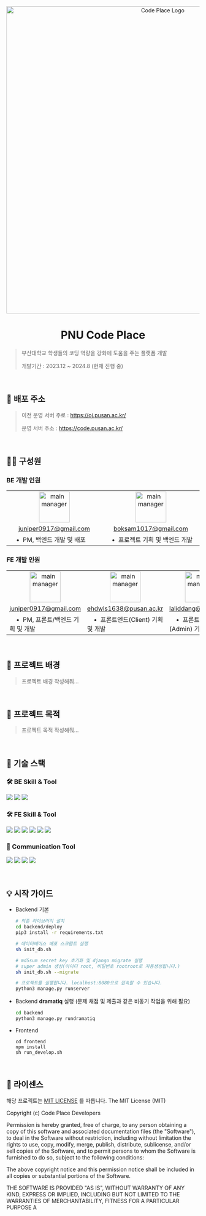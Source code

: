 <div align="center">
  <img src="https://github.com/user-attachments/assets/90913ed2-5fba-4c0b-9b8b-b1e55e6d36aa" width="800" alt="Code Place Logo"/>
</div>

# <div align="center">PNU Code Place</div>
> 부산대학교 학생들의 코딩 역량을 강화에 도움을 주는 플랫폼 개발
>
> 개발기간 : 2023.12 ~ 2024.8 (현재 진행 중)
<br/>


## 🔗 배포 주소
> 이전 운영 서버 주로 : https://oj.pusan.ac.kr/
>
> 운영 서버 주소 : https://code.pusan.ac.kr/
<br/>
  
## 👨‍💻 구성원
### BE 개발 인원
<table>
  <tr>
    <td align="center">
      <a href="https://github.com/hunsy9"> <img src="https://github.com/hunsy9.png" width="80" alt="main manager"/> </a>
    </td>
    <td align="center">
      <a href="https://github.com/Boksam"> <img src="https://github.com/Boksam.png" width="80" alt="main manager"/> </a>
    </td>
  </tr>
  <tr>
    <td align="center"> <a href="mailto:juniper0917@gmail.com">juniper0917@gmail.com</a> </td>
    <td align="center"> <a href="mailto:boksam1017@gmail.com">boksam1017@gmail.com</a> </td>
  </tr>
  <tr>
    <td align="left" width="350">
      <div>&nbsp&nbsp&nbsp&nbsp•&nbsp PM, 백엔드 개발 및 배포</div>
    </td>
    <td align="left" width="350">
      <div>&nbsp&nbsp&nbsp&nbsp•&nbsp 프로젝트 기획 및 백엔드 개발</div>
    </td>
  </tr>
</table>

### FE 개발 인원
<table>
  <tr>
    <td align="center">
      <a href="https://github.com/hunsy9"> <img src="https://github.com/hunsy9.png" width="80" alt="main manager"/> </a>
    </td>
    <td align="center">
      <a href="https://github.com/minmunui"> <img src="https://github.com/minmunui.png" width="80" alt="main manager"/> </a>
    </td>
    <td align="center">
      <a href="https://github.com/llddang"> <img src="https://github.com/llddang.png" width="80" alt="main manager"/> </a>
    </td>
  </tr>
  <tr>
    <td align="center"> <a href="mailto:juniper0917@gmail.com">juniper0917@gmail.com</a> </td>
    <td align="center"> <a href="mailto:ehdwls1638@pusan.ac.kr">ehdwls1638@pusan.ac.kr</a> </td>
    <td align="center"> <a href="mailto:laliddang@gmail.com">laliddang@gmail.com</a> </td>
  </tr>
  <tr>
    <td width="350">
      <div>&nbsp&nbsp&nbsp&nbsp•&nbsp PM, 프론트/백엔드 기획 및 개발</div>
    </td>
    <td width="350">
      <div>&nbsp&nbsp&nbsp&nbsp•&nbsp 프론트엔드(Client) 기획 및 개발</div>
    </td>
    <td width="350">
      <div>&nbsp&nbsp&nbsp&nbsp•&nbsp 프론트엔드(Admin) 기획 및 개발</div>
    </td>
  </tr>
</table>
<br />

## 👀 프로젝트 배경
> 프로젝트 배경 작성해줘...
<br/>

## 🚀 프로젝트 목적
> 프로젝트 목적 작성해줘...
<br/>

## 🔧 기술 스택
### 🛠 BE Skill & Tool
<img src="https://img.shields.io/badge/Python-3.8.0-3776AB?style=flat-square&logo=Python&logoColor=white" /> <img src="https://img.shields.io/badge/django-3.2.9-092E20?style=flat-square&logo=django&logoColor=white"/> <img src="https://img.shields.io/badge/django--rest--framework-3.12.4-092e20?style=flat-square&logo=django&logoColor=white" />

### 🛠 FE Skill & Tool
<img src="https://img.shields.io/badge/Vue.js-2.5.13-4FC08D?style=flat-square&logo=Vue.js&logoColor=white" /> <img src="https://img.shields.io/badge/Vuex-3.0.1-4FC08D?style=flat-square&logo=Vue.js&logoColor=white" /> <img src="https://img.shields.io/badge/Node.js-16.16.0-339933?style=flat-square&logo=Node.js&logoColor=white" /> <img src="https://img.shields.io/badge/ECharts-3.8.3-F72C5B?style=flat-square" /> <img src="https://img.shields.io/badge/iView-2.8.0-2d8cf0?style=flat-square" /> <img src="https://img.shields.io/badge/Element-2.0.9-409eff?style=flat-square" />

### 🧩 Communication Tool
<img src="https://img.shields.io/badge/GitHub-181717?style=flatsquare&logo=GitHub&logoColor=white" /> <img src="https://img.shields.io/badge/Slack-4A154B?style=flatsquare&logo=Slack&logoColor=white" /> <img src="https://img.shields.io/badge/Figma-F24E1E?style=flat-square&logo=Figma&logoColor=white" /> <img src="https://img.shields.io/badge/Notion-eeeeee?style=flat-square&logo=Notion&logoColor=black" />

<br />

## 💡 시작 가이드
- Backend 기본
  ```bash
  # 의존 라이브러리 설치
  cd backend/deploy
  pip3 install -r requirements.txt
  
  # 데이터베이스 배포 스크립트 실행
  sh init_db.sh
  
  # md5sum secret key 초기화 및 django migrate 실행
  # super admin 생성(아이디 root, 비밀번호 rootroot로 자동생성됩니다.)
  sh init_db.sh --migrate
  
  # 프로젝트를 실행합니다. localhost:8080으로 접속할 수 있습니다.
  python3 manage.py runserver
  ```
- Backend **dramatiq** 실행 (문제 채점 및 제출과 같은 비동기 작업을 위해 필요)
  ```bash
  cd backend
  python3 manage.py rundramatiq
  ```
- Frontend
  ```
  cd frontend
  npm install
  sh run_develop.sh
  ```
<br/>

## 💎 라이센스
해당 프로젝트는 [MIT LICENSE](https://opensource.org/license/MIT) 를 따릅니다.
The MIT License (MIT)

Copyright (c) Code Place Developers

Permission is hereby granted, free of charge, to any person obtaining a copy of this software and associated documentation files (the "Software"), to deal in the Software without restriction, including without limitation the rights to use, copy, modify, merge, publish, distribute, sublicense, and/or sell copies of the Software, and to permit persons to whom the Software is furnished to do so, subject to the following conditions:

The above copyright notice and this permission notice shall be included in all copies or substantial portions of the Software.

THE SOFTWARE IS PROVIDED "AS IS", WITHOUT WARRANTY OF ANY KIND, EXPRESS OR IMPLIED, INCLUDING BUT NOT LIMITED TO THE WARRANTIES OF MERCHANTABILITY, FITNESS FOR A PARTICULAR PURPOSE A
